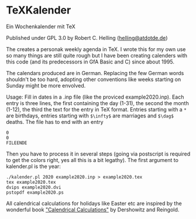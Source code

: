 # TeXKalender
Ein Wochenkalender mit TeX

Published under GPL 3.0 by Robert C. Helling (helling@atdotde.de)

The creates a personak weekly agenda in TeX. I wrote this for my own use so many things are still quite rough but I have been creating calenders with this code (and its predecessors in GfA Basic and C) since about 1995.

The calendars produced are in German. Replacing the few German words shouldn't be too hard, adopting other conventions like weeks starting on Sunday might be more envolved.

Usage: Fill in dates in a .inp file (like the proviced example2020.inp). Each entry is three lines, the first containing the day (1-31), the second the month (1-12), the third the text for the entry in TeX format. Entries starting with a `*` are birthdays, entries starting with `$\infty$` are marriages and `$\dag$` deaths.
The file has to end with an entry

    0
    0 
    FILEENDE

Then you have to process it in several steps (going via postscript is required to get the colors right, yes all this is a bit legathy). The first argument to kalender.pl is the year:

    ./kalender.pl 2020 example2020.inp > example2020.tex
    tex example2020.tex
    dvips example2020.dvi 
    pstopdf example2020.ps 

All calendrical calculations for holidays like Easter etc are inspired by the wonderful book ["Calendrical Calculations"](https://www.cs.tau.ac.il/~nachum/calendar-book/third-edition/) by Dershowitz and Reingold.
